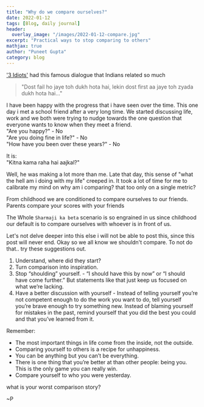 ```yaml
---
title: "Why do we compare ourselves?"
date: 2022-01-12
tags: [Blog, daily journal]
header:
  overlay_image: "/images/2022-01-12-compare.jpg"
excerpt: "Practical ways to stop comparing to others"
mathjax: true
author: "Puneet Gupta"
category: blog
---
```


['3 Idiots'](https://www.imdb.com/title/tt1187043/) had this famous dialogue that Indians related so much
>"Dost fail ho jaye toh dukh hota hai, lekin dost first aa jaye toh zyada dukh hota hai..."

I have been happy with the progress that i have seen over the time. This one day i met a school friend after a very long time. We started discussing life, work and we both were trying to nudge towards the one question that everyone wants to know when they meet a friend. <br />
"Are you happy?" - No <br />
"Are you doing fine in life?" - No <br />
"How have you been over these years?" - No <br />

It is: <br />
"Kitna kama raha hai aajkal?"

Well, he was making a lot more than me. Late that day, this sense of "what the hell am i doing with my life" creeped in. It took a lot of time for me to calibrate my mind on why am i comparing? that too only on a single metric?

From childhood we are conditioned to compare ourselves to our friends. Parents compare your scores with your friends

The Whole `Sharmaji ka beta` scenario is so engrained in us since childhood our default is to compare ourselves with whoever is in front of us.

Let's not delve deeper into this else i will not be able to post this, since this post will never end. Okay so we all know we shouldn't compare. To not do that.. try these suggestions out.


1. Understand, where did they start?
2. Turn comparison into inspiration.
3. Stop “shoulding” yourself. - “I should have this by now” or “I should have come further.” But statements like that just keep us focused on what we’re lacking.
4. Have a better discussion with yourself - Instead of telling yourself you’re not competent enough to do the work you want to do, tell yourself you’re brave enough to try something new. Instead of blaming yourself for mistakes in the past, remind yourself that you did the best you could and that you’ve learned from it.

Remember:
* The most important things in life come from the inside, not the outside.
* Comparing yourself to others is a recipe for unhappiness.
* You can be anything but you can’t be everything.
* There is one thing that you’re better at than other people: being you. This is the only game you can really win.
* Compare yourself to who you were yesterday.

what is your worst comparison story?

~P

<!-- https://tinybuddha.com/blog/13-things-instead-comparing-others/ -->
<!-- https://www.forbes.com/sites/carolinecastrillon/2020/11/24/how-to-stop-comparing-yourself-to-others/?sh=3e2aa0f76473 -->
<!-- https://www.ramseysolutions.com/personal-growth/how-to-stop-comparing-yourself-to-others -->
<!-- https://fs.blog/comparing-yourself-others/ -->

